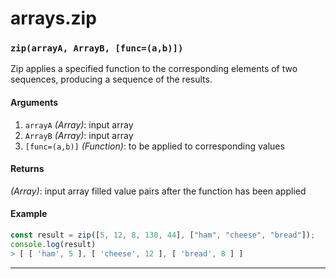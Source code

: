 # arrays.zip

<!-- div class="doc-container" -->

<!-- div -->


<!-- div -->

<h3 id="ziparraya-arrayb-funca-b"><code>zip(arrayA, ArrayB, [func=(a,b)])</code></h3>

Zip applies a specified function to the corresponding elements of two sequences,
producing a sequence of the results.

#### Arguments
1. `arrayA` *(Array)*: input array
2. `ArrayB` *(Array)*: input array
3. `[func=(a,b)]` *(Function)*: to be applied to corresponding values

#### Returns
*(Array)*: input array filled value pairs after the function has been applied

#### Example
```js
const result = zip([5, 12, 8, 130, 44], ["ham", "cheese", "bread"]);
console.log(result)
> [ [ 'ham', 5 ], [ 'cheese', 12 ], [ 'bread', 8 ] ]
```
---

<!-- /div -->

<!-- /div -->

<!-- /div -->
